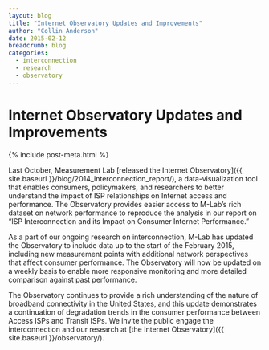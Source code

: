 ```yaml
---
layout: blog
title: "Internet Observatory Updates and Improvements"
author: "Collin Anderson"
date: 2015-02-12
breadcrumb: blog
categories:
  - interconnection
  - research
  - observatory
---
```


# Internet Observatory Updates and Improvements
{% include post-meta.html %}

Last October, Measurement Lab [released the Internet Observatory]({{ site.baseurl }}/blog/2014_interconnection_report/), a data-visualization tool that enables consumers, policymakers, and researchers to better understand the impact of ISP relationships on Internet access and performance. The Observatory provides easier access to M-Lab’s rich dataset on network performance to reproduce the analysis in our report on “ISP Interconnection and its Impact on Consumer Internet Performance.”

<!--more-->

As a part of our ongoing research on interconnection, M-Lab has updated the Observatory to include data up to the start of the February 2015, including new measurement points with additional network perspectives that affect consumer performance. The Observatory will now be updated on a weekly basis to enable more responsive monitoring and more detailed comparison against past performance.

The Observatory continues to provide a rich understanding of the nature of broadband connectivity in the United States, and this update demonstrates a continuation of degradation trends in the consumer performance between Access ISPs and Transit ISPs. We invite the public engage the interconnection and our research at [the Internet Observatory]({{ site.baseurl }}/observatory/).
